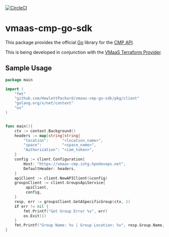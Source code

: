 [![CircleCI](https://circleci.com/gh/hpe-hcss/vmaas-cmp-go-sdk.svg?style=svg&circle-token=18e112d5ef6c20a7dc516fc320b8cd2e329af629)](https://circleci.com/gh/hpe-hcss/vmaas-cmp-go-sdk)

# vmaas-cmp-go-sdk

This package provides the official [Go](https://golang.org/) library for the [CMP API](https://docs.greenlake.hpe.com/docs/greenlake/services/private-cloud/internal/openapi/private-cloud-cmp-latest/overview/).

This is being developed in conjunction with the [VMaaS Terraform Provider](https://github.com/hpe-hcss/vmaas-terraform-resources).

## Sample Usage
```go
package main

import (
	"fmt"
	"github.com/HewlettPackard/vmaas-cmp-go-sdk/pkg/client"
	"golang.org/x/net/context"
	"os"
)


func main(){
	ctx := context.Background()
	headers := map[string]string{
		"location":      "<location_name>",
		"space":         "<space_name>",
		"Authorization": "<iam_token>",
	}
	config := client.Configuration{
		Host: "https://vmaas-cmp.intg.hpedevops.net",
		DefaultHeader: headers,
	}
	apiClient := client.NewAPIClient(&config)
	groupsClient := client.GroupsApiService{
		 apiClient,
		 config,
	}
	resp, err := groupsClient.GetASpecificGroup(ctx, 1)
	if err != nil {
		fmt.Printf("Get Group Error %v", err)
		os.Exit(1)
	}
	fmt.Printf("Group Name: %v | Group Location: %v", resp.Group.Name, resp.Group.Location)
}
```

